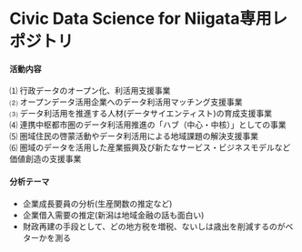 # Civic Data Science for Niigata専用レポジトリ

#### 活動内容
⑴ 行政データのオープン化、利活用支援事業  
⑵ オープンデータ活用企業へのデータ利活用マッチング支援事業  
⑶ データ利活用を推進する人材(データサイエンティスト)の育成支援事業  
⑷ 連携中枢都市圏のデータ利活用推進の「ハブ（中心・中核）」としての事業  
⑸ 圏域住民の啓蒙活動やデータ利活用による地域課題の解決支援事業  
⑹ 圏域のデータを活用した産業振興及び新たなサービス・ビジネスモデルなど価値創造の支援事業  

#### 分析テーマ
- 企業成長要員の分析(生産関数の推定など)
- 企業借入需要の推定(新潟は地域金融の話も面白い)
- 財政再建の手段として、どの地方税を増税、ないしは歳出を削減するのがベターかを測る